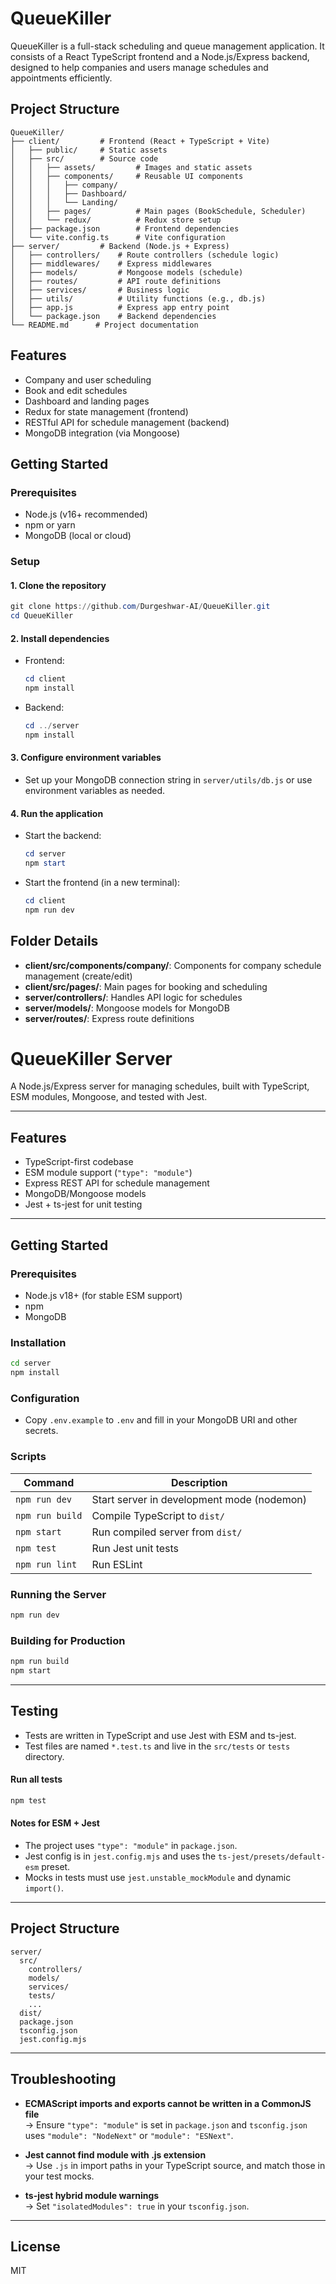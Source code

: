 # QueueKiller

QueueKiller is a full-stack scheduling and queue management application. It consists of a React TypeScript frontend and a Node.js/Express backend, designed to help companies and users manage schedules and appointments efficiently.

## Project Structure

```
QueueKiller/
├── client/         # Frontend (React + TypeScript + Vite)
│   ├── public/     # Static assets
│   ├── src/        # Source code
│   │   ├── assets/         # Images and static assets
│   │   ├── components/     # Reusable UI components
│   │   │   ├── company/
│   │   │   ├── Dashboard/
│   │   │   └── Landing/
│   │   ├── pages/          # Main pages (BookSchedule, Scheduler)
│   │   └── redux/          # Redux store setup
│   ├── package.json        # Frontend dependencies
│   └── vite.config.ts      # Vite configuration
├── server/         # Backend (Node.js + Express)
│   ├── controllers/    # Route controllers (schedule logic)
│   ├── middlewares/    # Express middlewares
│   ├── models/         # Mongoose models (schedule)
│   ├── routes/         # API route definitions
│   ├── services/       # Business logic
│   ├── utils/          # Utility functions (e.g., db.js)
│   ├── app.js          # Express app entry point
│   └── package.json    # Backend dependencies
└── README.md      # Project documentation
```

## Features

- Company and user scheduling
- Book and edit schedules
- Dashboard and landing pages
- Redux for state management (frontend)
- RESTful API for schedule management (backend)
- MongoDB integration (via Mongoose)

## Getting Started

### Prerequisites

- Node.js (v16+ recommended)
- npm or yarn
- MongoDB (local or cloud)

### Setup

#### 1. Clone the repository

```powershell
git clone https://github.com/Durgeshwar-AI/QueueKiller.git
cd QueueKiller
```

#### 2. Install dependencies

- Frontend:
  ```powershell
  cd client
  npm install
  ```
- Backend:
  ```powershell
  cd ../server
  npm install
  ```

#### 3. Configure environment variables

- Set up your MongoDB connection string in `server/utils/db.js` or use environment variables as needed.

#### 4. Run the application

- Start the backend:
  ```powershell
  cd server
  npm start
  ```
- Start the frontend (in a new terminal):
  ```powershell
  cd client
  npm run dev
  ```

## Folder Details

- **client/src/components/company/**: Components for company schedule management (create/edit)
- **client/src/pages/**: Main pages for booking and scheduling
- **server/controllers/**: Handles API logic for schedules
- **server/models/**: Mongoose models for MongoDB
- **server/routes/**: Express route definitions

# QueueKiller Server

A Node.js/Express server for managing schedules, built with TypeScript, ESM modules, Mongoose, and tested with Jest.

---

## Features

- TypeScript-first codebase
- ESM module support (`"type": "module"`)
- Express REST API for schedule management
- MongoDB/Mongoose models
- Jest + ts-jest for unit testing

---

## Getting Started

### Prerequisites

- Node.js v18+ (for stable ESM support)
- npm
- MongoDB

### Installation

```bash
cd server
npm install
```

### Configuration

- Copy `.env.example` to `.env` and fill in your MongoDB URI and other secrets.

### Scripts

| Command         | Description                                |
| --------------- | ------------------------------------------ |
| `npm run dev`   | Start server in development mode (nodemon) |
| `npm run build` | Compile TypeScript to `dist/`              |
| `npm start`     | Run compiled server from `dist/`           |
| `npm test`      | Run Jest unit tests                        |
| `npm run lint`  | Run ESLint                                 |

### Running the Server

```bash
npm run dev
```

### Building for Production

```bash
npm run build
npm start
```

---

## Testing

- Tests are written in TypeScript and use Jest with ESM and ts-jest.
- Test files are named `*.test.ts` and live in the `src/tests` or `tests` directory.

#### Run all tests

```bash
npm test
```

#### Notes for ESM + Jest

- The project uses `"type": "module"` in `package.json`.
- Jest config is in `jest.config.mjs` and uses the `ts-jest/presets/default-esm` preset.
- Mocks in tests must use `jest.unstable_mockModule` and dynamic `import()`.

---

## Project Structure

```
server/
  src/
    controllers/
    models/
    services/
    tests/
    ...
  dist/
  package.json
  tsconfig.json
  jest.config.mjs
```

---

## Troubleshooting

- **ECMAScript imports and exports cannot be written in a CommonJS file**  
  → Ensure `"type": "module"` is set in `package.json` and `tsconfig.json` uses `"module": "NodeNext"` or `"module": "ESNext"`.

- **Jest cannot find module with .js extension**  
  → Use `.js` in import paths in your TypeScript source, and match those in your test mocks.

- **ts-jest hybrid module warnings**  
  → Set `"isolatedModules": true` in your `tsconfig.json`.

---

## License

MIT
